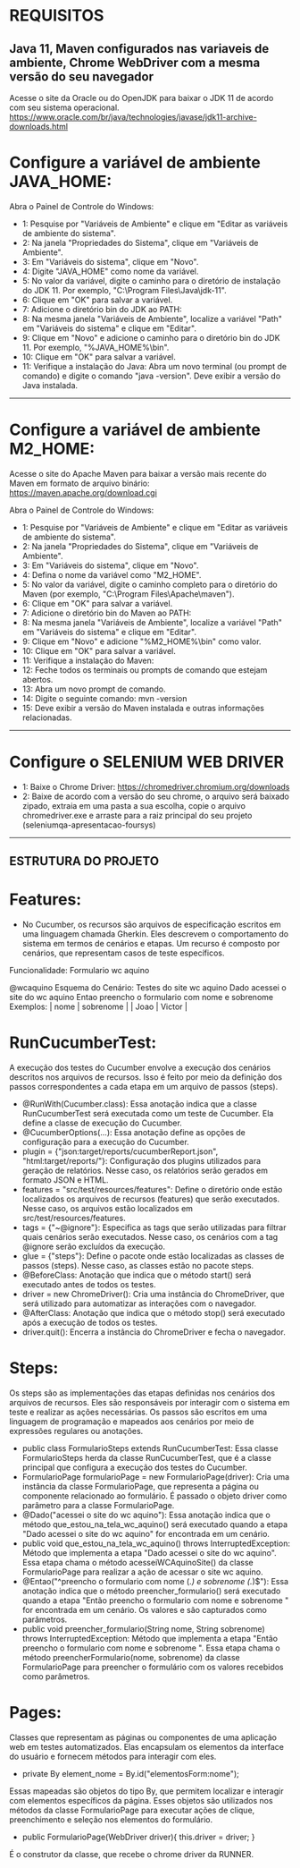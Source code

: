 # REQUISITOS

## Java 11, Maven configurados nas variaveis de ambiente,  Chrome WebDriver com a mesma versão do seu navegador

Acesse o site da Oracle ou do OpenJDK para baixar o JDK 11 de acordo com seu sistema operacional.
https://www.oracle.com/br/java/technologies/javase/jdk11-archive-downloads.html

 # Configure a variável de ambiente JAVA_HOME:

Abra o Painel de Controle do Windows:
 - 1: Pesquise por "Variáveis de Ambiente" e clique em "Editar as variáveis de ambiente do sistema".
 - 2: Na janela "Propriedades do Sistema", clique em "Variáveis de Ambiente".
 - 3: Em "Variáveis do sistema", clique em "Novo".
 - 4: Digite "JAVA_HOME" como nome da variável.
 - 5: No valor da variável, digite o caminho para o diretório de instalação do JDK 11. Por exemplo, "C:\Program Files\Java\jdk-11".
 - 6: Clique em "OK" para salvar a variável.
 - 7: Adicione o diretório bin do JDK ao PATH:
 - 8: Na mesma janela "Variáveis de Ambiente", localize a variável "Path" em "Variáveis do sistema" e clique em "Editar".
 - 9: Clique em "Novo" e adicione o caminho para o diretório bin do JDK 11. Por exemplo, "%JAVA_HOME%\bin".
 - 10: Clique em "OK" para salvar a variável.
 - 11: Verifique a instalação do Java: Abra um novo terminal (ou prompt de comando) e digite o comando "java -version". Deve exibir a versão do Java instalada.

----------------------------------------------------------------------------------------------------------------------------------
# Configure a variável de ambiente M2_HOME:

Acesse o site do Apache Maven para baixar a versão mais recente do Maven em formato de arquivo binário:
https://maven.apache.org/download.cgi

Abra o Painel de Controle do Windows:
 - 1: Pesquise por "Variáveis de Ambiente" e clique em "Editar as variáveis de ambiente do sistema".
 - 2: Na janela "Propriedades do Sistema", clique em "Variáveis de Ambiente".
 - 3: Em "Variáveis do sistema", clique em "Novo".
 - 4: Defina o nome da variável como "M2_HOME".
 - 5: No valor da variável, digite o caminho completo para o diretório do Maven (por exemplo, "C:\Program Files\Apache\maven").
 - 6: Clique em "OK" para salvar a variável.
 - 7: Adicione o diretório bin do Maven ao PATH:
 - 8: Na mesma janela "Variáveis de Ambiente", localize a variável "Path" em "Variáveis do sistema" e clique em "Editar".
 - 9: Clique em "Novo" e adicione "%M2_HOME%\bin" como valor.
 - 10: Clique em "OK" para salvar a variável.
 - 11: Verifique a instalação do Maven:
 - 12: Feche todos os terminais ou prompts de comando que estejam abertos.
 - 13: Abra um novo prompt de comando.
 - 14: Digite o seguinte comando: mvn -version
 - 15: Deve exibir a versão do Maven instalada e outras informações relacionadas.
----------------------------------------------------------------------------------------------------------------------------------

# Configure o SELENIUM WEB DRIVER

- 1: Baixe o Chrome Driver: https://chromedriver.chromium.org/downloads
- 2: Baixe de acordo com a versão do seu chrome, o arquivo será baixado zipado, extraia em uma pasta a sua escolha, copie o arquivo chromedriver.exe e arraste para a raiz principal do seu projeto (seleniumqa-apresentacao-foursys)

----------------------------------------------------------------------------------------------------------------------------------

## ESTRUTURA DO PROJETO

# Features: 
- No Cucumber, os recursos são arquivos de especificação escritos em uma linguagem chamada Gherkin. Eles descrevem o comportamento do sistema em termos de cenários e etapas. Um recurso é composto por cenários, que representam casos de teste específicos.

Funcionalidade: Formulario wc aquino

  @wcaquino
  Esquema do Cenário: Testes do site wc aquino
    Dado acessei o site do wc aquino
    Entao preencho o formulario com nome <nome> e sobrenome <sobrenome>
    Exemplos:
      | nome    | sobrenome   |
      | Joao | Victor |

# RunCucumberTest: 
A execução dos testes do Cucumber envolve a execução dos cenários descritos nos arquivos de recursos. Isso é feito por meio da definição dos passos correspondentes a cada etapa em um arquivo de passos (steps).

- @RunWith(Cucumber.class): Essa anotação indica que a classe RunCucumberTest será executada como um teste de Cucumber. Ela define a classe de execução do Cucumber.
- @CucumberOptions(...): Essa anotação define as opções de configuração para a execução do Cucumber.
- plugin = {"json:target/reports/cucumberReport.json", "html:target/reports/"}: Configuração dos plugins utilizados para geração de relatórios. Nesse caso, os relatórios serão gerados em formato JSON e HTML.
- features = "src/test/resources/features": Define o diretório onde estão localizados os arquivos de recursos (features) que serão executados. Nesse caso, os arquivos estão localizados em src/test/resources/features.
- tags = {"~@ignore"}: Especifica as tags que serão utilizadas para filtrar quais cenários serão executados. Nesse caso, os cenários com a tag @ignore serão excluídos da execução.
- glue = {"steps"}: Define o pacote onde estão localizadas as classes de passos (steps). Nesse caso, as classes estão no pacote steps.
- @BeforeClass: Anotação que indica que o método start() será executado antes de todos os testes.
- driver = new ChromeDriver(): Cria uma instância do ChromeDriver, que será utilizado para automatizar as interações com o navegador.
- @AfterClass: Anotação que indica que o método stop() será executado após a execução de todos os testes.
- driver.quit(): Encerra a instância do ChromeDriver e fecha o navegador.

# Steps: 
Os steps são as implementações das etapas definidas nos cenários dos arquivos de recursos. Eles são responsáveis por interagir com o sistema em teste e realizar as ações necessárias. Os passos são escritos em uma linguagem de programação e mapeados aos cenários por meio de expressões regulares ou anotações.

 - public class FormularioSteps extends RunCucumberTest: Essa classe FormularioSteps herda da classe RunCucumberTest, que é a classe principal que configura a execução dos testes do Cucumber.
 - FormularioPage formularioPage = new FormularioPage(driver): Cria uma instância da classe FormularioPage, que representa a página ou componente relacionado ao formulário. É passado o objeto driver como parâmetro para a classe FormularioPage.
 - @Dado("acessei o site do wc aquino"): Essa anotação indica que o método que_estou_na_tela_wc_aquino() será executado quando a etapa "Dado acessei o site do wc aquino" for encontrada em um cenário.
- public void que_estou_na_tela_wc_aquino() throws InterruptedException: Método que implementa a etapa "Dado acessei o site do wc aquino". Essa etapa chama o método acesseiWCAquinoSite() da classe FormularioPage para realizar a ação de acessar o site wc aquino.
- @Entao("^preencho o formulario com nome (.*) e sobrenome (.*)$"): Essa anotação indica que o método preencher_formulario() será executado quando a etapa "Então preencho o formulario com nome <nome> e sobrenome <sobrenome>" for encontrada em um cenário. Os valores <nome> e <sobrenome> são capturados como parâmetros.
- public void preencher_formulario(String nome, String sobrenome) throws InterruptedException: Método que implementa a etapa "Então preencho o formulario com nome <nome> e sobrenome <sobrenome>". Essa etapa chama o método preencherFormulario(nome, sobrenome) da classe FormularioPage para preencher o formulário com os valores recebidos como parâmetros.

# Pages: 
Classes que representam as páginas ou componentes de uma aplicação web em testes automatizados. Elas encapsulam os elementos da interface do usuário e fornecem métodos para interagir com eles.

 - private By element_nome = By.id("elementosForm:nome");

Essas mapeadas são objetos do tipo By, que permitem localizar e interagir com elementos específicos da página. Esses objetos são utilizados nos métodos da classe FormularioPage para executar ações de clique, preenchimento e seleção nos elementos do formulário.
- public FormularioPage(WebDriver driver){
        this.driver = driver;
    }

É o construtor da classe, que recebe o chrome driver da RUNNER.



